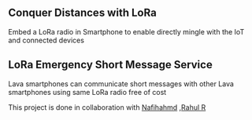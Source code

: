 ## Conquer Distances with LoRa
Embed  a LoRa radio in Smartphone to enable directly mingle with the IoT and connected devices

## LoRa Emergency Short Message Service 
Lava smartphones can communicate short messages with other Lava smartphones using same LoRa radio free of cost


This project is done in collaboration with [Nafihahmd](https://github.com/Nafihahmd) ,[Rahul R](https://github.com/Rahul24-R)
